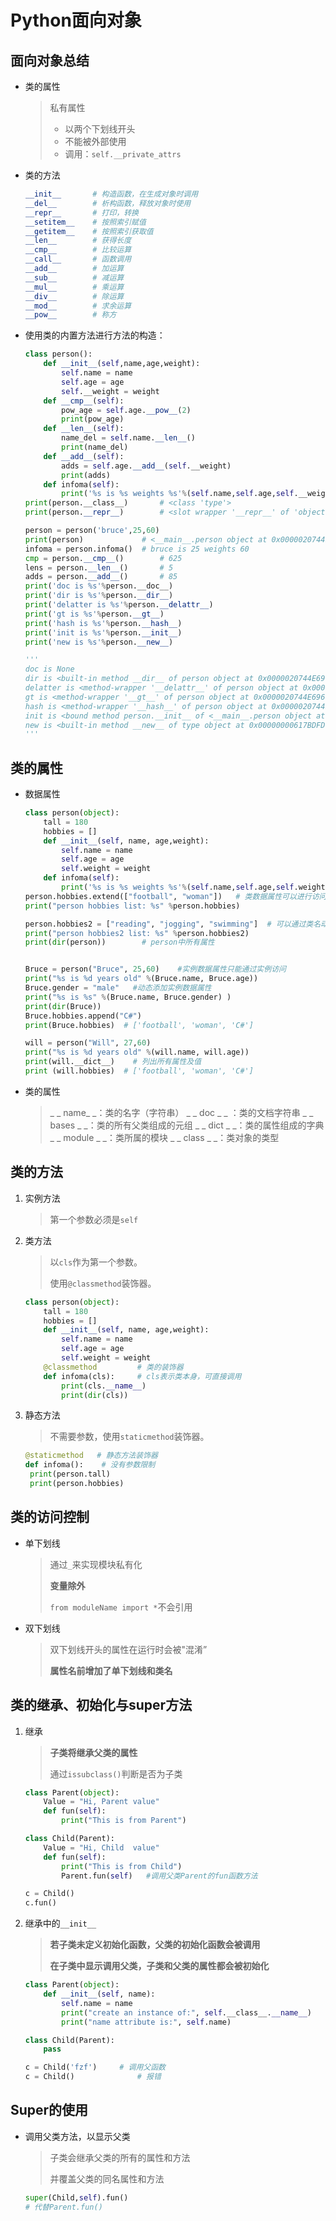 <!-- 
title: 05-Python面向对象高级
sort: 
--> 
# Python面向对象

## 面向对象总结

- 类的属性

  > 私有属性
  >
  > - 以两个下划线开头
  > - 不能被外部使用
  > - 调用：`self.__private_attrs`

- 类的方法

  ```python
  __init__       # 构造函数，在生成对象时调用
  __del__        # 析构函数，释放对象时使用
  __repr__       # 打印，转换
  __setitem__    # 按照索引赋值
  __getitem__    # 按照索引获取值
  __len__        # 获得长度
  __cmp__        # 比较运算
  __call__       # 函数调用
  __add__        # 加运算
  __sub__        # 减运算
  __mul__        # 乘运算
  __div__        # 除运算
  __mod__        # 求余运算
  __pow__        # 称方
  ```

- 使用类的内置方法进行方法的构造：

  ```python
  class person():
      def __init__(self,name,age,weight):
          self.name = name
          self.age = age
          self.__weight = weight
      def __cmp__(self):
          pow_age = self.age.__pow__(2)
          print(pow_age)
      def __len__(self):
          name_del = self.name.__len__()
          print(name_del)
      def __add__(self):
          adds = self.age.__add__(self.__weight)
          print(adds)
      def infoma(self):
          print('%s is %s weights %s'%(self.name,self.age,self.__weight))
  print(person.__class__)		# <class 'type'>
  print(person.__repr__)		# <slot wrapper '__repr__' of 'object' objects>
  
  person = person('bruce',25,60)
  print(person)				# <__main__.person object at 0x0000020744E69668>
  infoma = person.infoma()	# bruce is 25 weights 60
  cmp = person.__cmp__()		# 625
  lens = person.__len__()		# 5
  adds = person.__add__()		# 85
  print('doc is %s'%person.__doc__)	
  print('dir is %s'%person.__dir__)
  print('delatter is %s'%person.__delattr__)
  print('gt is %s'%person.__gt__)
  print('hash is %s'%person.__hash__)
  print('init is %s'%person.__init__)
  print('new is %s'%person.__new__)
  
  '''
  doc is None
  dir is <built-in method __dir__ of person object at 0x0000020744E69668>
  delatter is <method-wrapper '__delattr__' of person object at 0x0000020744E69668>
  gt is <method-wrapper '__gt__' of person object at 0x0000020744E69668>
  hash is <method-wrapper '__hash__' of person object at 0x0000020744E69668>
  init is <bound method person.__init__ of <__main__.person object at 0x0000020744E69668>>
  new is <built-in method __new__ of type object at 0x00000000617BDFD0>
  '''
  ```

## 类的属性

- 数据属性

  ```python
  class person(object):
      tall = 180
      hobbies = []
      def __init__(self, name, age,weight):
          self.name = name
          self.age = age
          self.weight = weight
      def infoma(self):
          print('%s is %s weights %s'%(self.name,self.age,self.weight))
  person.hobbies.extend(["football", "woman"])   # 类数据属性可以进行访问/修改
  print("person hobbies list: %s" %person.hobbies) 
  
  person.hobbies2 = ["reading", "jogging", "swimming"]  # 可以通过类名动态添加类数据属性。
  print("person hobbies2 list: %s" %person.hobbies2)  
  print(dir(person))		# person中所有属性
  
  
  Bruce = person("Bruce", 25,60)    #实例数据属性只能通过实例访问
  print("%s is %d years old" %(Bruce.name, Bruce.age))
  Bruce.gender = "male"   #动态添加实例数据属性
  print("%s is %s" %(Bruce.name, Bruce.gender) )  
  print(dir(Bruce))
  Bruce.hobbies.append("C#")
  print(Bruce.hobbies)	# ['football', 'woman', 'C#']
  
  will = person("Will", 27,60) 
  print("%s is %d years old" %(will.name, will.age))  
  print(will.__dict__)    # 列出所有属性及值
  print (will.hobbies)	# ['football', 'woman', 'C#']
  ```

- 类的属性

  > _ _ name_ _：类的名字（字符串）
  > _ _ doc _ _ ：类的文档字符串
  > _ _ bases _ _：类的所有父类组成的元组
  > _ _ dict _ _：类的属性组成的字典
  > _ _ module _ _：类所属的模块
  > _ _ class _ _：类对象的类型

## 类的方法

1. 实例方法

   > 第一个参数必须是`self`

2. 类方法

   > 以`cls`作为第一个参数。
   >
   > 使用`@classmethod`装饰器。

   ```python
   class person(object):
       tall = 180
       hobbies = []
       def __init__(self, name, age,weight):
           self.name = name
           self.age = age
           self.weight = weight
       @classmethod     	# 类的装饰器
       def infoma(cls):   	# cls表示类本身，可直接调用
           print(cls.__name__)
           print(dir(cls))
   ```

3. 静态方法

   > 不需要参数，使用`staticmethod`装饰器。

   ```python
   @staticmethod   # 静态方法装饰器
   def infoma():	# 没有参数限制
   	print(person.tall)
   	print(person.hobbies)
   ```

## 类的访问控制

- 单下划线

  > 通过`_`来实现模块私有化
  >
  > **变量除外**
  >
  > `from moduleName import *`不会引用

- 双下划线

  > 双下划线开头的属性在运行时会被"混淆”
  >
  > **属性名前增加了单下划线和类名**

## 类的继承、初始化与super方法

1. 继承

   > **子类将继承父类的属性**
   >
   > 通过`issubclass()`判断是否为子类

   ```python
   class Parent(object):
       Value = "Hi, Parent value"
       def fun(self):
           print("This is from Parent")
   
   class Child(Parent):
       Value = "Hi, Child  value"
       def fun(self):
           print("This is from Child")
           Parent.fun(self)   #调用父类Parent的fun函数方法
   
   c = Child()    
   c.fun()
   ```

   

2. 继承中的`__init__`

   > **若子类未定义初始化函数，父类的初始化函数会被调用**
   >
   > **在子类中显示调用父类，子类和父类的属性都会被初始化**

   ```python
   class Parent(object):
       def __init__(self, name):
           self.name = name
           print("create an instance of:", self.__class__.__name__)
           print("name attribute is:", self.name)
   
   class Child(Parent):
       pass
   
   c = Child('fzf')		# 调用父函数
   c = Child()				# 报错
   ```

## Super的使用

- 调用父类方法，以显示父类

  > 子类会继承父类的所有的属性和方法
  >
  > 并覆盖父类的同名属性和方法
  >
  ```python
  super(Child,self).fun()
  # 代替Parent.fun()
  ```

